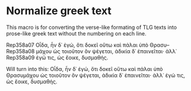 # Normalize greek text

This macro is for converting the verse-like formating of TLG texts into prose-like greek text without the numbering on each line.

Rep358a07 Οἶδα, ἦν δ᾽ ἐγώ, ὅτι δοκεῖ οὕτω καὶ πάλαι ὑπὸ Θρασυ–  
Rep358a08 μάχου ὡς τοιοῦτον ὂν ψέγεται, ἀδικία δ᾽ ἐπαινεῖται· ἀλλ᾽  
Rep358a09 ἐγώ τις, ὡς ἔοικε, δυσμαθής.  

Will turn into this:
Οἶδα, ἦν δ᾽ ἐγώ, ὅτι δοκεῖ οὕτω καὶ πάλαι ὑπὸ Θρασυμάχου ὡς τοιοῦτον ὂν ψέγεται, ἀδικία δ᾽ ἐπαινεῖται· ἀλλ᾽ ἐγώ τις, ὡς ἔοικε, δυσμαθής. 

